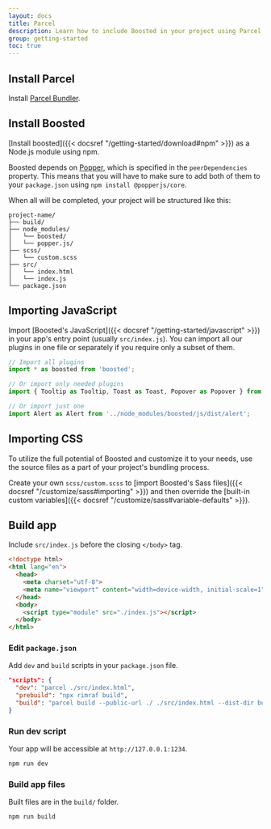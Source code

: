 ```yaml
---
layout: docs
title: Parcel
description: Learn how to include Boosted in your project using Parcel.
group: getting-started
toc: true
---
```


## Install Parcel

Install [Parcel Bundler](https://parceljs.org/getting-started/webapp/).

## Install Boosted

[Install boosted]({{< docsref "/getting-started/download#npm" >}}) as a Node.js module using npm.

Boosted depends on [Popper](https://popper.js.org/), which is specified in the `peerDependencies` property. This means that you will have to make sure to add both of them to your `package.json` using `npm install @popperjs/core`.

When all will be completed, your project will be structured like this:

```text
project-name/
├── build/
├── node_modules/
│   └── boosted/
│   └── popper.js/
├── scss/
│   └── custom.scss
├── src/
│   └── index.html
│   └── index.js
└── package.json
```

## Importing JavaScript

Import [Boosted's JavaScript]({{< docsref "/getting-started/javascript" >}}) in your app's entry point (usually `src/index.js`). You can import all our plugins in one file or separately if you require only a subset of them.

```js
// Import all plugins
import * as boosted from 'boosted';

// Or import only needed plugins
import { Tooltip as Tooltip, Toast as Toast, Popover as Popover } from 'boosted';

// Or import just one
import Alert as Alert from '../node_modules/boosted/js/dist/alert';
```

## Importing CSS

To utilize the full potential of Boosted and customize it to your needs, use the source files as a part of your project's bundling process.

Create your own `scss/custom.scss` to [import Boosted's Sass files]({{< docsref "/customize/sass#importing" >}}) and then override the [built-in custom variables]({{< docsref "/customize/sass#variable-defaults" >}}).

## Build app

Include `src/index.js` before the closing `</body>` tag.

```html
<!doctype html>
<html lang="en">
  <head>
    <meta charset="utf-8">
    <meta name="viewport" content="width=device-width, initial-scale=1">
  </head>
  <body>
    <script type="module" src="./index.js"></script>
  </body>
</html>
```

### Edit `package.json`

Add `dev` and `build` scripts in your `package.json` file.

```json
"scripts": {
  "dev": "parcel ./src/index.html",
  "prebuild": "npx rimraf build",
  "build": "parcel build --public-url ./ ./src/index.html --dist-dir build"
}
```

### Run dev script

Your app will be accessible at `http://127.0.0.1:1234`.

```sh
npm run dev
```

### Build app files

Built files are in the `build/` folder.

```sh
npm run build
```
